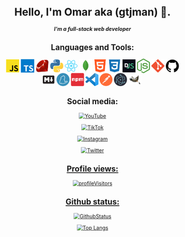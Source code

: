 <div align="center">

# Hello, I'm Omar aka (gtjman) 👋.

##### I'm a full-stack web developer

</div>
<div align="center">

## Languages and Tools:

<img align="center" alt="JavaScript" width="35px" src="./assets/javascript.png" />
<img align="center" alt="TypeScript" width="37px" src="./assets/typescript.png" />
<img align="center" alt="Ruby" width="35px" src="./assets/ruby.png" />
<img align="center" alt="Python" width="35x" src="./assets/python.png" /> 
<img align="center" alt="React.js" width="35x" src="./assets/react.png" /> 
<img align="center" alt="MongoDb" width="35px" src="./assets/mongodb.png" /> 
<img align="center" alt="Html" width="35px" src="./assets/html5.png" /> 
<img align="center" alt="CSS" width="35px" src="./assets/css3.png" /> 
<img align="center" alt="Discord.js" width="35px" src="./assets/djs.png" /> 
<img align="center" alt="Node.js" width="35px" src="./assets/nodejs.png" /> 
<img align="center" alt="Git" width="35px" src="./assets/git.png" /> 
<img align="center" alt="Github" width="35px" src="./assets/github.png" /> 
<img align="center" alt="Markdown" width="35px" src="./assets/markdown.png" /> 
<img align="center" alt="Yarn" width="35px" src="./assets/yarn.png" />
<img align="center" alt="Npm" width="35px" src="./assets/npm.png" />
<img align="center" alt="Vscode" width="35px" src="./assets/vscode.png" />
<img align="center" alt="Postman" width="35px" src="./assets/postman.png" />
<img align="center" alt="Electron.js" width="35px" src="./assets/electronjs.png" />
<img align="center" alt="Gimp" width="35px" src="./assets/gimp.png" />
<img align="center" alt="" width="35px" src="./assets/" />

## Social media:

<a href="https://www.youtube.com/channel/UCvJnU0c3kKfBBdKDiwJT8OA">

![YouTube](https://img.shields.io/badge/YouTube-%23FF0000.svg?style=for-the-badge&logo=YouTube&logoColor=white)
</a>

<a href="https://www.tiktok.com/@8.t.j">

![TikTok](https://img.shields.io/badge/TikTok-%23000000.svg?style=for-the-badge&logo=TikTok&logoColor=white)
</a>

<a href="https://www.instagram.com/gtjman_/">

![Instagram](https://img.shields.io/badge/Instagram-%23E4405F.svg?style=for-the-badge&logo=Instagram&logoColor=white)
</a>

<a href="https://twitter.com/gtjman_">

![Twitter](https://img.shields.io/badge/Twitter-%231DA1F2.svg?style=for-the-badge&logo=Twitter&logoColor=white)
</a>

<a href="https://discord.gg/HhXVgT62VB">

## Profile views:

![profileVisitors](https://profile-counter.glitch.me/gtjman/count.svg)

## Github status:

![GithubStatus](https://github-readme-stats.vercel.app/api?username=gtjman&show_icons=true&theme=gruvbox)

![Top Langs](https://github-readme-stats.vercel.app/api/top-langs/?username=gtjman&langs_count=10&theme=gruvbox)

</div>
